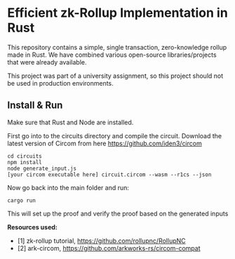 # Efficient zk-Rollup Implementation in Rust

This repository contains a simple, single transaction, zero-knowledge rollup made in Rust. 
We have combined various open-source libraries/projects that were already available.

This project was part of a university assignment, so this project should not be used in production environments.


## Install & Run 
Make sure that Rust and Node are installed.

First go into to the circuits directory and compile the circuit. Download the latest version of Circom from here https://github.com/iden3/circom

    cd circuits
    npm install
    node generate_input.js
    [your circom executable here] circuit.circom --wasm --r1cs --json

Now go back into the main folder and run:
    
    cargo run

This will set up the proof and verify the proof based on the generated inputs


**Resources used:**
- [1] zk-rollup tutorial, https://github.com/rollupnc/RollupNC
- [2] ark-circom, https://github.com/arkworks-rs/circom-compat
